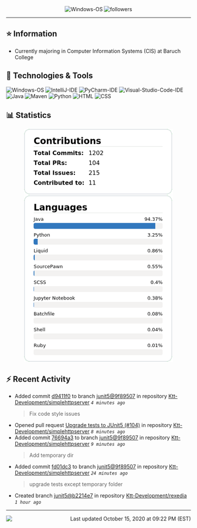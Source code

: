 <div align="center">
    <img 
        src="https://img.shields.io/badge/OS-Windows-informational?style=for-the-badge&color=3278be"
        alt="Windows-OS">
    <img 
        src="https://img.shields.io/github/followers/katsute?color=3278be&style=for-the-badge"
        alt="followers">
</div>

<hr>

## ⭐ Information

 - Currently majoring in Computer Information Systems (CIS) at Baruch College

## 🔧 Technologies & Tools

<img 
    src="https://img.shields.io/badge/OS-Windows-informational?style=flat-square&color=3278be"
    alt="Windows-OS">
<img 
    src="https://img.shields.io/badge/Editor-IntelliJ_IDEA-informational?style=flat-square&logo=intellij-idea&logoColor=white&color=3278be"
    alt="IntelliJ-IDE">
<img 
    src="https://img.shields.io/badge/Editor-PyCharm-informational?style=flat-square&logo=pycharm&logoColor=white&color=3278be"
    alt="PyCharm-IDE">
<img 
    src="https://img.shields.io/badge/Editor-Visual_Studio_Code-informational?style=flat-square&logo=Visual-Studio-Code&logoColor=white&color=3278be"
    alt="Visual-Studio-Code-IDE">
<img 
    src="https://img.shields.io/badge/Code-Java-informational?style=flat-square&logo=java&logoColor=white&color=3278be"
    alt="Java">
<img 
    src="https://img.shields.io/badge/Tools-Maven-informational?style=flat-square&logo=apache-maven&logoColor=white&color=3278be"
    alt="Maven">
<img 
    src="https://img.shields.io/badge/Code-Python-informational?style=flat-square&logo=python&logoColor=white&color=3278be"
    alt="Python">
<img 
    src="https://img.shields.io/badge/Code-HTML-informational?style=flat-square&logo=html5&logoColor=white&color=3278be"
    alt="HTML">
<img 
    src="https://img.shields.io/badge/Code-CSS-informational?style=flat-square&logo=css-wizardry&logoColor=white&color=3278be"
    alt="CSS">

## 📊 Statistics
<div align="center">
    <a href="https://github.com/Katsute/">
        <img src="https://github.com/Katsute/Katsute/blob/main/contributions.png">
    </a>
    <a href="https://github.com/Katsute/">
        <img src="https://github.com/Katsute/Katsute/blob/main/languages.png">
    </a>
</div>

## ⚡ Recent Activity

 - Added commit [d9411f0](https://github.com/Ktt-Development/simplehttpserver/commit/d9411f087f17bad882f6ba887538d558b0d8ce19) to branch [junit5@9f89507](https://github.com/Ktt-Development/simplehttpserver/tree/junit5@9f89507) in repository [Ktt-Development/simplehttpserver](https://github.com/Ktt-Development/simplehttpserver)  *`4 minutes ago`*
   > Fix code style issues
 - Opened pull request [Upgrade tests to JUnit5 (#104)](https://github.com/Ktt-Development/simplehttpserver/pull/104) in repository [Ktt-Development/simplehttpserver](https://github.com/Ktt-Development/simplehttpserver)  *`8 minutes ago`*
 - Added commit [76694a3](https://github.com/Ktt-Development/simplehttpserver/commit/76694a30ef9fb8ee0fefbcb3362d501850d5ed95) to branch [junit5@9f89507](https://github.com/Ktt-Development/simplehttpserver/tree/junit5@9f89507) in repository [Ktt-Development/simplehttpserver](https://github.com/Ktt-Development/simplehttpserver)  *`9 minutes ago`*
   > Add temporary dir
 - Added commit [fd01dc3](https://github.com/Ktt-Development/simplehttpserver/commit/fd01dc3e4ae666a1c9aa02522528e3e826742d65) to branch [junit5@9f89507](https://github.com/Ktt-Development/simplehttpserver/tree/junit5@9f89507) in repository [Ktt-Development/simplehttpserver](https://github.com/Ktt-Development/simplehttpserver)  *`24 minutes ago`*
   > upgrade tests except temporary folder
 - Created branch [junit5@b2214e7](https://github.com/Ktt-Development/rexedia/tree/junit5@b2214e7) in repository [Ktt-Development/rexedia](https://github.com/Ktt-Development/rexedia) *`1 hour ago`*

---
<img align="left" src="https://github.com/Katsute/Katsute/workflows/Update%20README.md/badge.svg"><p align="right">Last updated October 15, 2020 at 09:22 PM (EST)</p>
